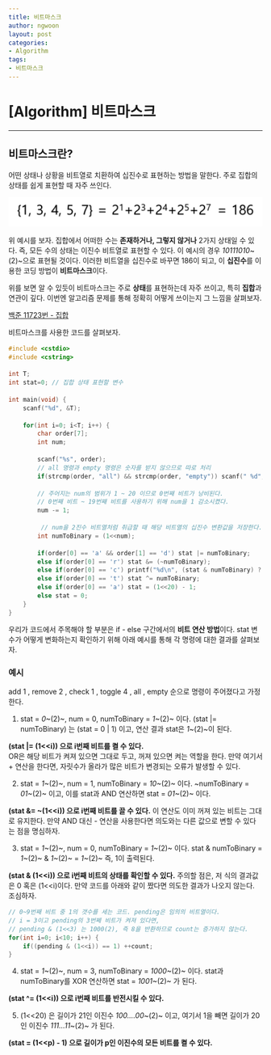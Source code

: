 ```yaml
---
title: 비트마스크
author: ngwoon
layout: post
categories:
- Algorithm
tags:
- 비트마스크
---
```


# [Algorithm] 비트마스크
- - -

## 비트마스크란?
어떤 상태나 상황을 비트열로 치환하여 십진수로 표현하는 방법을 말한다. 주로 집합의 상태를 쉽게 표현할 때 자주 쓰인다.  

![비트마스크 기본 예시](/assets/images/post/Algorithm/Bitmask/Bitmask_basic_example.png)

위 예시를 보자. 집합에서 어떠한 수는 **존재하거나, 그렇지 않거나** 2가지 상태일 수 있다. 즉, 모든 수의 상태는 이진수 비트열로 표현할 수 있다. 이 예시의 경우 *10111010*~(2)~으로 표현될 것이다. 이러한 비트열을 십진수로 바꾸면 186이 되고, 이 **십진수**를 이용한 코딩 방법이 **비트마스크**이다.

위를 보면 알 수 있듯이 비트마스크는 주로 **상태**를 표현하는데 자주 쓰이고, 특히 **집합**과 연관이 깊다. 이번엔 알고리즘 문제를 통해 정확히 어떻게 쓰이는지 그 느낌을 살펴보자.

[백준 11723번 - 집합](https://www.acmicpc.net/problem/11723)

비트마스크를 사용한 코드를 살펴보자.

```cpp
#include <cstdio>
#include <cstring>

int T;
int stat=0; // 집합 상태 표현할 변수

int main(void) {
    scanf("%d", &T);

    for(int i=0; i<T; i++) {
        char order[7];
        int num;

        scanf("%s", order);
        // all 명령과 empty 명령은 숫자를 받지 않으므로 따로 처리
        if(strcmp(order, "all") && strcmp(order, "empty")) scanf(" %d", &num);

        // 주어지는 num의 범위가 1 ~ 20 이므로 0번째 비트가 낭비된다.
        // 0번째 비트 ~ 19번째 비트를 사용하기 위해 num을 1 감소시켰다.
        num -= 1;

         // num을 2진수 비트열처럼 취급할 때 해당 비트열의 십진수 변환값을 저장한다.
        int numToBinary = (1<<num);

        if(order[0] == 'a' && order[1] == 'd') stat |= numToBinary;
        else if(order[0] == 'r') stat &= (~numToBinary);
        else if(order[0] == 'c') printf("%d\n", (stat & numToBinary) ? 1 : 0);
        else if(order[0] == 't') stat ^= numToBinary;
        else if(order[0] == 'a') stat = (1<<20) - 1;
        else stat = 0;
    }
}
```  
우리가 코드에서 주목해야 할 부분은 if - else 구간에서의 **비트 연산 방법**이다. stat 변수가 어떻게 변화하는지 확인하기 위해 아래 예시를 통해 각 명령에 대한 결과를 살펴보자.

### 예시
add 1 , remove 2 , check 1 , toggle 4 , all , empty 순으로 명령이 주어졌다고 가정한다.  

1. stat = *0*~(2)~, num = 0, numToBinary = *1*~(2)~ 이다.
(stat |= numToBinary) 는 (stat = 0 | 1) 이고, 연산 결과 stat은 *1*~(2)~이 된다.  

**(stat |= (1<<i)) 으로 i번째 비트를 켤 수 있다.**  
OR은 해당 비트가 켜져 있으면 그대로 두고, 꺼져 있으면 켜는 역할을 한다. 만약 여기서 + 연산을 한다면, 자릿수가 올라가 많은 비트가 변경되는 오류가 발생할 수 있다.

2. stat = *1*~(2)~, num = 1, numToBinary = *10*~(2)~ 이다.
~numToBinary = *01*~(2)~ 이고, 이를 stat과 AND 연산하면 stat = *01*~(2)~ 이다.  

**(stat &= ~(1<<i)) 으로 i번째 비트를 끌 수 있다.**
이 연산도 이미 꺼져 있는 비트는 그대로 유지한다. 만약 AND 대신 - 연산을 사용한다면 의도와는 다른 값으로 변할 수 있다는 점을 명심하자.

3. stat = *1*~(2)~, num = 0, numToBinary = *1*~(2)~ 이다.
stat & numToBinary = *1*~(2)~ & *1*~(2)~ = *1*~(2)~ 즉, 1이 출력된다.  

**(stat & (1<<i)) 으로 i번째 비트의 상태를 확인할 수 있다.**
주의할 점은, 저 식의 결과값은 0 혹은 (1<<i)이다. 만약 코드를 아래와 같이 짰다면 의도한 결과가 나오지 않는다. 조심하자.

```c
// 0~9번째 비트 중 1의 갯수를 세는 코드. pending은 임의의 비트열이다.
// i = 3이고 pending의 3번쩨 비트가 켜져 있다면,
// pending & (1<<3) 는 1000(2), 즉 8을 반환하므로 count는 증가하지 않는다.
for(int i=0; i<10; i++) {
    if((pending & (1<<i)) == 1) ++count;
}
```  

4. stat = *1*~(2)~, num = 3, numToBinary = *1000*~(2)~ 이다.
stat과 numToBinary를 XOR 연산하면 stat = *1001*~(2)~ 가 된다.  

**(stat ^= (1<<i)) 으로 i번째 비트를 반전시킬 수 있다.**

5. (1<<20) 은 길이가 21인 이진수 *100....00*~(2)~ 이고, 여기서 1을 빼면 길이가 20인 이진수 *111...11*~(2)~ 가 된다.  

**(stat = (1<<p) - 1) 으로 길이가 p인 이진수의 모든 비트를 켤 수 있다.**  
